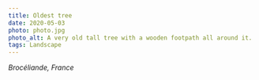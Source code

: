 ```yaml
---
title: Oldest tree
date: 2020-05-03
photo: photo.jpg
photo_alt: A very old tall tree with a wooden footpath all around it.
tags: Landscape
---
```


_Brocéliande, France_
